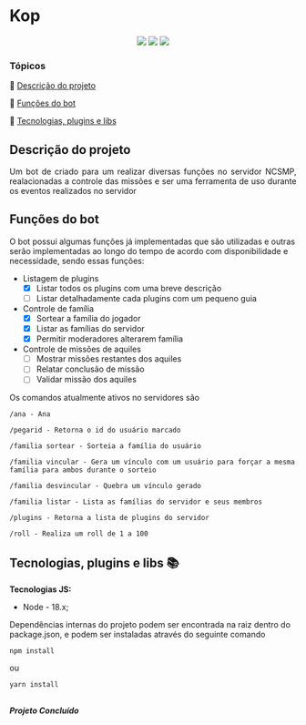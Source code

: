 <h1>Kop</h1>

<p  align="center">
<img  src="http://img.shields.io/static/v1?label=&message=Typescript&color=blue&style=for-the-badge"/>
<img  src="http://img.shields.io/static/v1?label=&message=Node&color=green&style=for-the-badge"/>
<img  src="http://img.shields.io/static/v1?label=&message=MongoDB&color=green&style=for-the-badge"/>
</p>

### Tópicos

:small_blue_diamond: [Descrição do projeto](#descrição-do-projeto)

:small_blue_diamond: [Funções do bot](#funções-do-bot)

:small_blue_diamond: [Tecnologias, plugins e libs](#tecnologias-plugins-e-libs-books)

## Descrição do projeto

<p align="justify">
Um bot de criado para um realizar diversas funções no servidor NCSMP, realacionadas a controle das missões e ser uma ferramenta de uso durante os eventos realizados no servidor
</p>

## Funções do bot

O bot possui algumas funções já implementadas que são utilizadas e outras serão implementadas ao longo do tempo de acordo com disponibilidade e necessidade, sendo essas funções:

- Listagem de plugins
  - [x] Listar todos os plugins com uma breve descrição
  - [ ] Listar detalhadamente cada plugins com um pequeno guia
- Controle de família
  - [x] Sortear a família do jogador
  - [x] Listar as famílias do servidor
  - [x] Permitir moderadores alterarem família
- Controle de missões de aquiles
  - [ ] Mostrar missões restantes dos aquiles
  - [ ] Relatar conclusão de missão
  - [ ] Validar missão dos aquiles

Os comandos atualmente ativos no servidores são

    /ana - Ana

    /pegarid - Retorna o id do usuário marcado

    /familia sortear - Sorteia a família do usuário

    /familia vincular - Gera um vínculo com um usuário para forçar a mesma família para ambos durante o sorteio

    /familia desvincular - Quebra um vínculo gerado

    /familia listar - Lista as famílias do servidor e seus membros

    /plugins - Retorna a lista de plugins do servidor

    /roll - Realiza um roll de 1 a 100

## Tecnologias, plugins e libs :books:

**Tecnologias JS:**

- Node - 18.x;

Dependências internas do projeto podem ser encontrada na raiz dentro do package.json, e podem ser instaladas através do seguinte comando

```
npm install
```

ou

```
yarn install
```

##

**_Projeto Concluído_**
